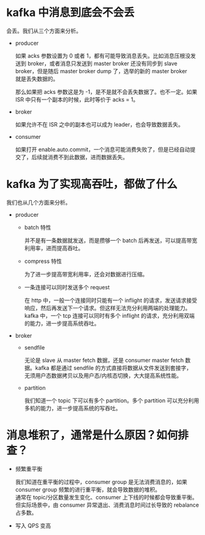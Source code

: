 # kafka 中消息到底会不会丢

会丢。我们从三个方面来分析。

- producer

    如果 acks 参数设置为 0 或者 1，都有可能导致消息丢失。比如消息压根没发送到 broker，或者消息只发送到 master broker 还没有同步到 slave broker，但是随后 master broker dump 了，选举的新的 master broker<br>
    就是丢失数据的。

    那么如果把 acks 参数这是为 -1，是不是就不会丢失数据了。也不一定。如果 ISR 中只有一个副本的时候，此时等价于 acks = 1。

- broker

    如果允许不在 ISR 之中的副本也可以成为 leader，也会导致数据丢失。

- consumer

    如果打开 enable.auto.commit，一个消息可能消费失败了，但是已经自动提交了，后续就消费不到此数据，进而数据丢失。

# kafka 为了实现高吞吐，都做了什么

我们也从几个方面来分析。

- producer

    - batch 特性

        并不是有一条数据就发送，而是攒够一个 batch 后再发送，可以提高带宽利用率，进而提高吞吐。

    - compress 特性

        为了进一步提高带宽利用率，还会对数据进行压缩。

    - 一条连接可以同时发送多个 request

        在 http 中，一般一个连接同时只能有一个 inflight 的请求，发送请求接受响应，然后再发送下一个请求。但这样无法充分利用两端的处理能力。<br>
        kafka 中，一个 tcp 连接可以同时有多个 inflight 的请求，充分利用双端的能力，进一步提高系统吞吐。

- broker

    - sendfile

        无论是 slave 从 master fetch 数据，还是 consumer master fetch 数据。kafka 都是通过 sendfile 的方式直接将数据从文件发送到套接字，<br>
        无须用户态数据拷贝以及用户态/内核态切换，大大提高系统性能。

    - partition

        我们知道一个 topic 下可以有多个 partition。多个 partition 可以充分利用多机的能力，进一步提高系统的写吞吐。

# 消息堆积了，通常是什么原因？如何排查？

- 频繁重平衡

    我们知道在重平衡的过程中，consumer group 是无法消费消息的，如果 consumer group 频繁的进行重平衡，就会导致数据的堆积。<br>
    通常在 topic/分区数量发生变化、consumer 上下线的时候都会导致重平衡。但实际场景中，由 consumer 异常退出、消费消息时间过长导致的 rebalance 占多数。

- 写入 QPS 变高